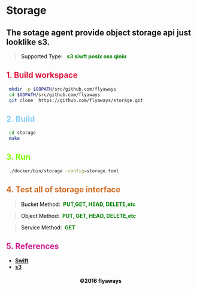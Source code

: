 # Storage
## The sotage agent provide object storage api just looklike s3. 
><font color="Black">Supported Type: </font>&nbsp;
 __<font color="Green">
 	s3
	siwft
	posix
	oss
        qiniu
    </font>__

## __<font color="Crimson">1. Build workspace</font>__

```sh
 mkdir -p $GOPATH/src/github.com/flyaways
 cd $GOPATH/src/github.com/flyaways
 git clone  https://github.com/flyaways/storage.git
```

## __<font color="LightSkyBlue">2. Build</font>__

```sh
 cd storage
 make
```

## __<font color="LawnGreen">3. Run</font>__

```sh
 ./docker/bin/storage -config=storage.toml
```

## __<font color="Chocolate">4. Test all of storage interface</font>__

><font color="Black">Bucket Method:</font>&nbsp;
 __<font color="Green">PUT,GET, HEAD, DELETE,etc</font>__

><font color="Black">Object Method:</font>&nbsp;
 __<font color="Green">PUT, GET, HEAD, DELETE,etc</font>__

><font color="Black">Service Method:</font>&nbsp;
 __<font color="Green">GET</font>__


## __<font color="VioletRed">5. References</font>__

* [__Swift__](http://developer.openstack.org/api-ref/object-storage/)
* [__s3__](http://docs.s3.com/docs/master/)

<font color="Black"><h4 align = "center">©2016 flyaways</h4></font>
